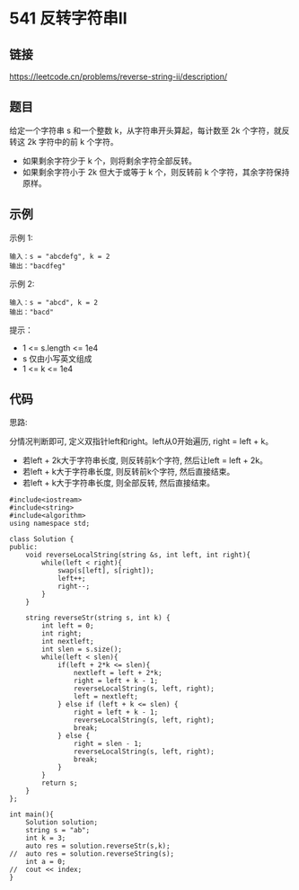 # 541 反转字符串Ⅱ
## 链接
https://leetcode.cn/problems/reverse-string-ii/description/

## 题目 
给定一个字符串 s 和一个整数 k，从字符串开头算起，每计数至 2k 个字符，就反转这 2k 字符中的前 k 个字符。

- 如果剩余字符少于 k 个，则将剩余字符全部反转。
- 如果剩余字符小于 2k 但大于或等于 k 个，则反转前 k 个字符，其余字符保持原样。
 
## 示例
示例 1:
```
输入：s = "abcdefg", k = 2
输出："bacdfeg"
```
示例 2:
```
输入：s = "abcd", k = 2
输出："bacd"
```

提示：

- 1 <= s.length <= 1e4
- s 仅由小写英文组成
- 1 <= k <= 1e4

## 代码
思路:

分情况判断即可, 定义双指针left和right。left从0开始遍历, right = left + k。

- 若left + 2k大于字符串长度, 则反转前k个字符, 然后让left = left + 2k。
- 若left + k大于字符串长度, 则反转前k个字符, 然后直接结束。
- 若left + k大于字符串长度, 则全部反转, 然后直接结束。
```
#include<iostream>
#include<string>
#include<algorithm>
using namespace std;

class Solution {
public:
	void reverseLocalString(string &s, int left, int right){
		while(left < right){
			swap(s[left], s[right]);
			left++;
			right--;
		}
	}
		
    string reverseStr(string s, int k) {
		int left = 0;
		int right;
		int nextleft;
		int slen = s.size();
		while(left < slen){
			if(left + 2*k <= slen){
				nextleft = left + 2*k;
				right = left + k - 1;
				reverseLocalString(s, left, right);
				left = nextleft;
			} else if (left + k <= slen) {
				right = left + k - 1;
				reverseLocalString(s, left, right);
				break;
			} else {
				right = slen - 1;
				reverseLocalString(s, left, right);
				break;
			}
		}
		return s;
    }
};

int main(){
	Solution solution;
	string s = "ab";
	int k = 3;
	auto res = solution.reverseStr(s,k);
//	auto res = solution.reverseString(s);
	int a = 0;
//	cout << index;
}
```